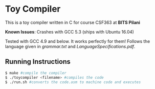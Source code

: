 # Toy Compiler

This is a toy compiler written in C for course CSF363 at **BITS Pilani**

**Known Issues**: Crashes with GCC 5.3 (ships with Ubuntu 16.04)

Tested with GCC 4.9 and below. It works perfectly for them!
Follows the language given in *grammar.txt* and *LanguageSpecifications.pdf*.

## Running Instructions

```bash
$ make #compile the compiler
$ ./toycompiler <filename> #compiles the code
$ ./run.sh #converts the code.asm to machine code and executes
```
